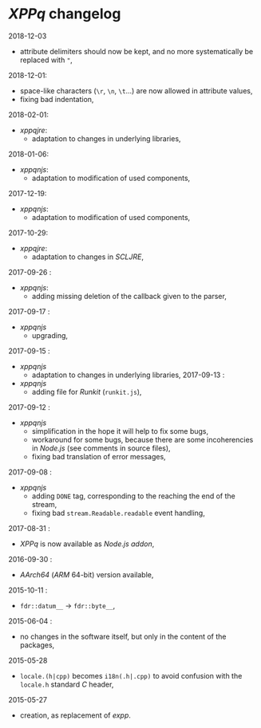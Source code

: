 # *XPPq* changelog

2018-12-03
- attribute delimiters should now be kept, and no more systematically be replaced with `"`,

2018-12-01:
- space-like characters (`\r`, `\n`, `\t`...) are now allowed in attribute values,
- fixing bad indentation,

2018-02-01:
- *xppqjre*:
  - adaptation to changes in underlying libraries,

2018-01-06:
- *xppqnjs*:
  - adaptation to modification of used components,

2017-12-19:
- *xppqnjs*:
  - adaptation to modification of used components,

2017-10-29:
- *xppqjre*:
  - adaptation to changes in *SCLJRE*,

2017-09-26 :
- *xppqnjs*:
  - adding missing deletion of the callback given to the parser,

2017-09-17 :
- *xppqnjs*
  - upgrading,

2017-09-15 :
- *xppqnjs*
    - adaptation to changes in underlying libraries,
2017-09-13 :
- *xppqnjs*
    - adding file for *Runkit* (`runkit.js`),

2017-09-12 :
- *xppqnjs*
  - simplification in the hope it will help to fix some bugs,
  - workaround for some bugs, because there are some incoherencies in *Node.js* (see comments in source files),
  - fixing bad translation of error messages,

2017-09-08 :
- *xppqnjs*
  - adding `DONE` tag, corresponding to the reaching the end of the stream,
  - fixing bad `stream.Readable.readable` event handling,

2017-08-31 :
- *XPPq* is now available as *Node.js* *addon*,

2016-09-30 :
- *AArch64* (*ARM* 64-bit) version available,

2015-10-11 :
- `fdr::datum__` -> `fdr::byte__`,

2015-06-04 :
- no changes in the software itself, but only in the content of the packages,

2015-05-28
- `locale.(h|cpp)` becomes `i18n(.h|.cpp)` to avoid confusion with the `locale.h` standard *C* header,

2015-05-27
- creation, as replacement of *expp*.
